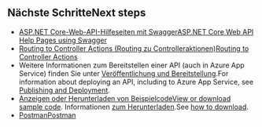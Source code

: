 ## <a name="next-steps"></a><span data-ttu-id="daa11-101">Nächste Schritte</span><span class="sxs-lookup"><span data-stu-id="daa11-101">Next steps</span></span>

* [<span data-ttu-id="daa11-102">ASP.NET Core-Web-API-Hilfeseiten mit Swagger</span><span class="sxs-lookup"><span data-stu-id="daa11-102">ASP.NET Core Web API Help Pages using Swagger</span></span>](xref:tutorials/web-api-help-pages-using-swagger)
* [<span data-ttu-id="daa11-103">Routing to Controller Actions (Routing zu Controlleraktionen)</span><span class="sxs-lookup"><span data-stu-id="daa11-103">Routing to Controller Actions</span></span>](xref:mvc/controllers/routing)
* <span data-ttu-id="daa11-104">Weitere Informationen zum Bereitstellen einer API (auch in Azure App Service) finden Sie unter [Veröffentlichung und Bereitstellung](xref:publishing/index).</span><span class="sxs-lookup"><span data-stu-id="daa11-104">For information about deploying an API, including to Azure App Service, see [Publishing and Deployment](xref:publishing/index).</span></span>
* <span data-ttu-id="daa11-105">[Anzeigen oder Herunterladen von Beispielcode](https://github.com/aspnet/Docs/tree/master/aspnetcore/tutorials/first-web-api/sample)</span><span class="sxs-lookup"><span data-stu-id="daa11-105">[View or download sample code](https://github.com/aspnet/Docs/tree/master/aspnetcore/tutorials/first-web-api/sample).</span></span> <span data-ttu-id="daa11-106">Informationen [zum Herunterladen](xref:tutorials/index#how-to-download-a-sample).</span><span class="sxs-lookup"><span data-stu-id="daa11-106">See [how to download](xref:tutorials/index#how-to-download-a-sample).</span></span>
* [<span data-ttu-id="daa11-107">Postman</span><span class="sxs-lookup"><span data-stu-id="daa11-107">Postman</span></span>](https://www.getpostman.com/)
